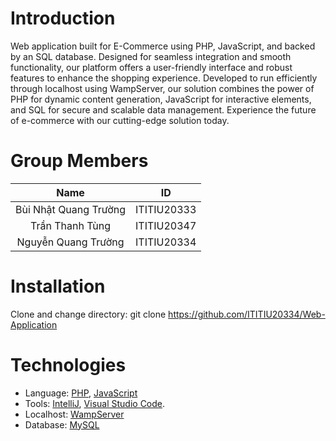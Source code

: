 # Introduction
Web application built for E-Commerce using PHP, JavaScript, and backed by an SQL database. Designed for seamless integration and smooth functionality, our platform offers a user-friendly interface and robust features to enhance the shopping experience. Developed to run efficiently through localhost using WampServer, our solution combines the power of PHP for dynamic content generation, JavaScript for interactive elements, and SQL for secure and scalable data management. Experience the future of e-commerce with our cutting-edge solution today.
# Group Members
|         Name          |     ID      |               
| :-------------------: | :---------: | 
| Bùi Nhật Quang Trường | ITITIU20333 |    
| Trần Thanh Tùng       | ITITIU20347 |           
| Nguyễn Quang Trường   | ITITIU20334 |     

# Installation
Clone and change directory:
   git clone https://github.com/ITITIU20334/Web-Application

# Technologies
- Language: [PHP](https://www.php.net/), [JavaScript](https://www.w3schools.com/js/)
- Tools: [IntelliJ](https://www.jetbrains.com/idea/), [Visual Studio Code](https://code.visualstudio.com).
- Localhost: [WampServer](https://sourceforge.net/projects/wampserver/)
- Database: [MySQL](https://www.mysql.com/)